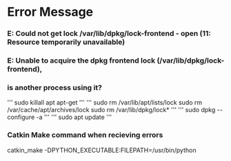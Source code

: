 # Error Message 
### E: Could not get lock /var/lib/dpkg/lock-frontend - open (11: Resource temporarily unavailable)  
### E: Unable to acquire the dpkg frontend lock (/var/lib/dpkg/lock-frontend),   
### is another process using it?
 
'''
sudo killall apt apt-get
'''
''' 
sudo rm /var/lib/apt/lists/lock
sudo rm /var/cache/apt/archives/lock
sudo rm /var/lib/dpkg/lock*
'''
'''
sudo dpkg --configure -a
'''
'''
sudo apt update
'''
### Catkin Make command when recieving errors
catkin_make -DPYTHON_EXECUTABLE:FILEPATH=/usr/bin/python
